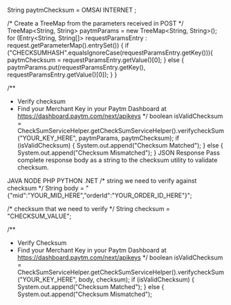 String paytmChecksum = OMSAI INTERNET ;

/* Create a TreeMap from the parameters received in POST */
TreeMap<String, String> paytmParams = new TreeMap<String, String>();
for (Entry<String, String[]> requestParamsEntry : request.getParameterMap().entrySet()) {
    if ("CHECKSUMHASH".equalsIgnoreCase(requestParamsEntry.getKey())){
        paytmChecksum = requestParamsEntry.getValue()[0];
    } else {
        paytmParams.put(requestParamsEntry.getKey(), requestParamsEntry.getValue()[0]);
    }
}

/**
* Verify checksum
* Find your Merchant Key in your Paytm Dashboard at https://dashboard.paytm.com/next/apikeys 
*/
boolean isValidChecksum = CheckSumServiceHelper.getCheckSumServiceHelper().verifycheckSum("YOUR_KEY_HERE", paytmParams, paytmChecksum);
if (isValidChecksum) {
	System.out.append("Checksum Matched");
} else {
	System.out.append("Checksum Mismatched");
}
JSON Response
Pass complete response body as a string to the checksum utility to validate checksum.

JAVA
NODE
PHP
PYTHON
.NET
/* string we need to verify against checksum */
String body = "{\"mid\":\"YOUR_MID_HERE\",\"orderId\":\"YOUR_ORDER_ID_HERE\"}";

/* checksum that we need to verify */
String checksum = "CHECKSUM_VALUE";

/**
* Verify Checksum
* Find your Merchant Key in your Paytm Dashboard at https://dashboard.paytm.com/next/apikeys 
*/
boolean isValidChecksum = CheckSumServiceHelper.getCheckSumServiceHelper().verifycheckSum("YOUR_KEY_HERE", body, checksum);
if (isValidChecksum) {
    System.out.append("Checksum Matched");
} else {
    System.out.append("Checksum Mismatched");
